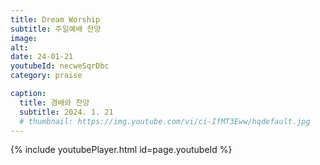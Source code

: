 ```yaml
---
title: Dream Worship
subtitle: 주일예배 찬양
image:
alt:
date: 24-01-21
youtubeId: necweSqrDbc
category: praise

caption:
  title: 경배와 찬양
  subtitle: 2024. 1. 21
  # thumbnail: https://img.youtube.com/vi/ci-IfMT3Eww/hqdefault.jpg
---
```


{% include youtubePlayer.html id=page.youtubeId %}
